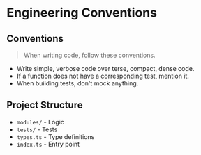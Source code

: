 # Engineering Conventions

## Conventions

> When writing code, follow these conventions.

- Write simple, verbose code over terse, compact, dense code.
- If a function does not have a corresponding test, mention it.
- When building tests, don't mock anything.

## Project Structure

- `modules/` - Logic
- `tests/` - Tests
- `types.ts` - Type definitions
- `index.ts` - Entry point
